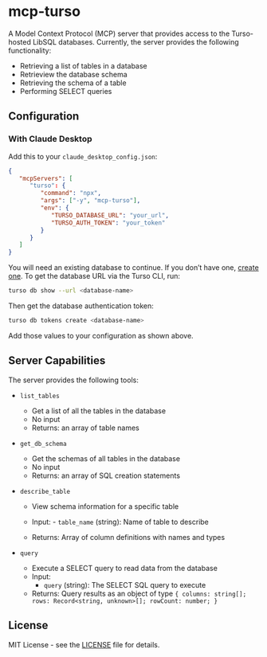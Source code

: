 # mcp-turso

A Model Context Protocol (MCP) server that provides access to the Turso-hosted LibSQL databases. Currently, the server provides the following functionality:

-  Retrieving a list of tables in a database
-  Retrieview the database schema
-  Retrieving the schema of a table
-  Performing SELECT queries

## Configuration

### With Claude Desktop

Add this to your `claude_desktop_config.json`:

```json
{
   "mcpServers": [
      "turso": {
         "command": "npx",
         "args": ["-y", "mcp-turso"],
         "env": {
            "TURSO_DATABASE_URL": "your_url",
            "TURSO_AUTH_TOKEN": "your_token"
         }
      }
   ]
}
```

You will need an existing database to continue. If you don’t have one, [create one](https://docs.turso.tech/quickstart). To get the database URL via the Turso CLI, run:

```bash
turso db show --url <database-name>
```

Then get the database authentication token:

```bash
turso db tokens create <database-name>
```

Add those values to your configuration as shown above.

## Server Capabilities

The server provides the following tools:

-  `list_tables`
   -  Get a list of all the tables in the database
   -  No input
   -  Returns: an array of table names
-  `get_db_schema`
   -  Get the schemas of all tables in the database
   -  No input
   -  Returns: an array of SQL creation statements
-  `describe_table`

   -  View schema information for a specific table

   -  Input: - `table_name` (string): Name of table to describe
   -  Returns: Array of column definitions with names and types

-  `query`
   -  Execute a SELECT query to read data from the database
   -  Input:
      -  `query` (string): The SELECT SQL query to execute
   -  Returns: Query results as an object of type `{ columns: string[]; rows: Record<string, unknown>[]; rowCount: number; }`

## License

MIT License - see the [LICENSE](LICENSE) file for details.
